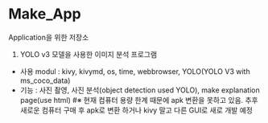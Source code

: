 # Make_App
Application을 위한 저장소
1. YOLO v3 모델을 사용한 이미지 분석 프로그램 
  - 사용 modul : kivy, kivymd, os, time, webbrowser, YOLO(YOLO V3 with ms_coco_data)
  - 기능 : 사진 촬영, 사진 분석(object detection used YOLO), make explanation page(use html)
#※ 현재 컴퓨터 용량 한계 때문에 apk 변환을 못하고 있음. 추후 새로운 컴퓨터 구매 후 apk로 변환 하거나 kivy 말고 다른 GUI로 새로 개발 예정
